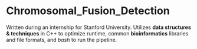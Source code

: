 # Chromosomal_Fusion_Detection

Written during an internship for Stanford University. Utilizes **data structures & techniques** in C++ to optimize runtime, common **bioinformatics** libraries and file formats, and *bash* to run the pipeline.  
